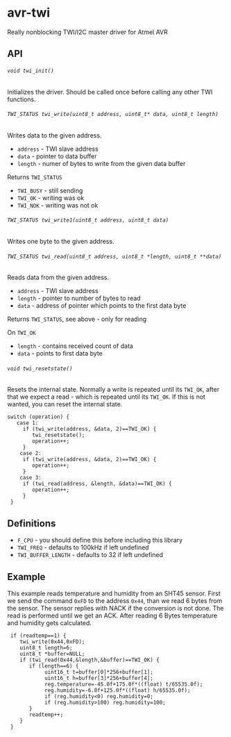 # avr-twi

Really nonblocking TWI/I2C master driver for Atmel AVR

## API

###### `void twi_init()`

Initializes the driver.  Should be called once before calling any other TWI functions.

###### `TWI_STATUS twi_write(uint8_t address, uint8_t* data, uint8_t length)`

Writes data to the given address.

* `address` - TWI slave address
* `data` - pointer to data buffer
* `length` - numer of bytes to write from the given data buffer

Returns `TWI_STATUS`

* `TWI_BUSY` - still sending
* `TWI_OK` - writing was ok
* `TWI_NOK` - writing was not ok

###### `TWI_STATUS twi_write1(uint8_t address, uint8_t data)`

Writes one byte to the given address.

###### `TWI_STATUS twi_read(uint8_t address, uint8_t *length, uint8_t **data)`

Reads data from the given address.

* `address` - TWI slave address
* `length` - pointer to number of bytes to read
* `data` - address of pointer which points to the first data byte

Returns `TWI_STATUS`, see above - only for reading

On `TWI_OK`

* `length` - contains received count of data
* `data` - points to first data byte

###### `void twi_resetstate()`

Resets the internal state. Normally a write is repeated until its `TWI_OK`, after that we expect a read - which is repeated until its `TWI_OK`. If this is not wanted, you can reset the internal state.

    switch (operation) {
       case 1:
         if (twi_write(address, &data, 2)==TWI_OK) {
            twi_resetstate();
            operation++;
         }
        case 2:
         if (twi_write(address, &data, 2)==TWI_OK) {
            operation++;
         }
        case 3:
         if (twi_read(address, &length, &data)==TWI_OK) {
            operation++;
         }
     }

## Definitions

* `F_CPU` - you should define this before including this library
* `TWI_FREQ` - defaults to 100kHz if left undefined
* `TWI_BUFFER_LENGTH` - defaults to 32 if left undefined

## Example

This example reads temperature and humidity from an SHT45 sensor. First we send the command `0xFD` to the address `0x44`, than we read 6 bytes from the sensor. The sensor replies with NACK if the conversion is not done. The read is performed until we get an ACK. After reading 6 Bytes temperature and humidity gets calculated.

     if (readtemp==1) {
        twi_write(0x44,0xFD);
        uint8_t length=6;
        uint8_t *buffer=NULL;
        if (twi_read(0x44,&length,&buffer)==TWI_OK) {
           if (length==6) {
                uint16_t t=buffer[0]*256+buffer[1];
                uint16_t h=buffer[3]*256+buffer[4];
                reg.temperature=-45.0f+175.0f*((float) t/65535.0f);
                reg.humidity=-6.0f+125.0f*((float) h/65535.0f);
                if (reg.humidity<0) reg.humidity=0;
                if (reg.humidity>100) reg.humidity=100;
           }
           readtemp++;
        }
     }
